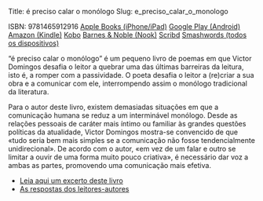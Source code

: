 Title: é preciso calar o monólogo
Slug: e_preciso_calar_o_monologo


ISBN: 9781465912916
[Apple Books (iPhone/iPad)](http://itunes.apple.com/pt/book/id512480180)
[Google Play (Android)](https://play.google.com/store/books/author?id=Victor%20Domingos)
[Amazon (Kindle)](http://www.amazon.com/dp/B007MUXYLI)
[Kobo](http://www.kobobooks.com/ebook/%C3%89-Preciso-Calar-o-Mon%C3%B3logo/book-pgpY2K3_-0CJVNyG4__9Qw/page1.html?s=8p6dLHok8kGzFMvJnBfeoQ&r=2)
[Barnes & Noble (Nook)](http://www.barnesandnoble.com/w/preciso-calar-o-mon-logo-victor-domingos/1109677050?ean=2940033077991&itm=1&usri=victor+domingos)
[Scribd](http://pt.scribd.com/book/193769201/E-Preciso-Calar-o-Monologo)
[Smashwords (todos os dispositivos)](http://www.smashwords.com/books/view/136180#longdescr?ref=victordomingos)

“é preciso calar o monólogo” é um pequeno livro de poemas em que Victor Domingos desafia o leitor a quebrar uma das últimas barreiras da leitura, isto é, a romper com a passividade. O poeta desafia o leitor a (re)criar a sua obra e a comunicar com ele, interrompendo assim o monólogo tradicional da literatura. 

Para o autor deste livro, existem demasiadas situações em que a comunicação humana se reduz a um interminável monólogo. Desde as relações pessoais de caráter mais íntimo ou familiar às grandes questões políticas da atualidade, Victor Domingos mostra-se convencido de que «tudo seria bem mais simples se a comunicação não fosse tendencialmente unidirecional». De acordo com o autor, «em vez de um falar e outro se limitar a ouvir de uma forma muito pouco criativa», é necessário dar voz a ambas as partes, promovendo uma comunicação mais efetiva. 

- [Leia aqui um excerto deste livro]()
- [As respostas dos leitores-autores]()